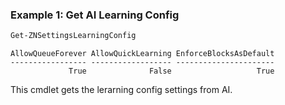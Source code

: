 ### Example 1: Get AI Learning Config
```powershell
Get-ZNSettingsLearningConfig
```

```output
AllowQueueForever AllowQuickLearning EnforceBlocksAsDefault
----------------- ------------------ ----------------------
             True              False                   True
```

This cmdlet gets the lerarning config settings from AI.

